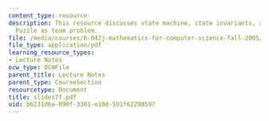 ```yaml
---
content_type: resource
description: This resource discusses state machine, state invariants, and The Fifteen
  Puzzle as team problem.
file: /media/courses/6-042j-mathematics-for-computer-science-fall-2005/b6231d6a090f3301e10d591f62298597_slides7f.pdf
file_type: application/pdf
learning_resource_types:
- Lecture Notes
ocw_type: OCWFile
parent_title: Lecture Notes
parent_type: CourseSection
resourcetype: Document
title: slides7f.pdf
uid: b6231d6a-090f-3301-e10d-591f62298597
---
```

